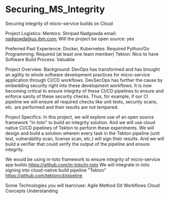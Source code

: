 # Securing_MS_Integrity
Securing integrity of micro-service builds on Cloud

Project Logistics:
Mentors: Shripad Nadgowda email: nadgowda@us.ibm.com; 
Will the project be open source: yes
 
Preferred Past Experience:
Docker, Kubernetes: Required
Python/Go Programming: Required (at least one team member)
Tekton: Nice to have
Software Build Process: Valuable

Project Overview:
Background: DevOps has transformed and has brought an agility to whole software development practices for micro-service application through CI/CD workflows. DevSecOps has further the cause by embedding security right into these development workflows. It is now becoming critical to ensure integrity of these CI/CD pipelines to ensure and enforce sanity of these security checks. Thus, for example, if our CI pipeline we will ensure all required checks like unit tests, security scans, etc. are performed and their results are not tempered.
 
Project Specifics: In this project, we will explore use of an open source framework "in-toto" to build an integrity solution. And we will use cloud native CI/CD pipelines of Tekton to perform these experiments. We will design and build a solution wherein every task in the Tekton pipeline (unit test, vulnerability scan, license scan, etc.) will sign their results. And we will build a verifier that could verify the output of the pipeline and ensure integrity.

We would be using in-toto framework to ensure integrity of micro-service app builds
https://github.com/in-toto/in-toto 
We will integrate in-toto signing into cloud-native build pipeline "Tekton"
https://github.com/tektoncd/pipeline 




Some Technologies you will learn/use:
Agile Method
Git Workflows
Cloud Concepts Understanding
